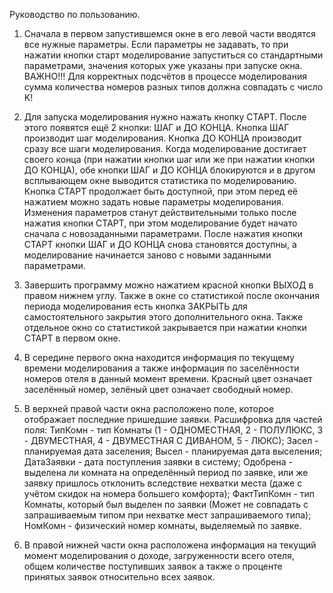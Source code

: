 Руководство по пользованию.

1) Сначала в первом запустившемся окне в его левой части вводятся все нужные параметры.
Если параметры не задавать, то при нажатии кнопки старт моделирование запуститься со
стандартными параметрами, значения которых уже указаны при запуске окна.
ВАЖНО!!! Для корректных подсчётов в процессе моделирования сумма количества номеров разных
типов должна совпадать с число K!

2) Для запуска моделирования нужно нажать кнопку СТАРТ. После этого появятся ещё 2 кнопки:
ШАГ и ДО КОНЦА. Кнопка ШАГ производит шаг моделирования. Кнопка ДО КОНЦА производит сразу все
шаги моделирования. Когда моделирование достигает своего конца (при нажатии кнопки шаг или же
при нажатии кнопки ДО КОНЦА), обе кнопки ШАГ и ДО КОНЦА блокируются и в другом всплывающем окне
выводится статистика по моделированию. Кнопка СТАРТ продолжает быть доступной, при этом перед её 
нажатием можно задать новые параметры моделирования. Изменения параметров станут действительными
только после нажатия кнопки СТАРТ, при этом моделирование будет начато сначала с новозаданными
параметрами. После нажатия кнопки СТАРТ кнопки ШАГ и ДО КОНЦА снова становятся доступны,
а моделирование начинается заново с новыми заданными параметрами.

3) Завершить программу можно нажатием красной кнопки ВЫХОД в правом нижнем углу. Также в окне со
статистикой после окончания периода моделирования есть кнопка ЗАКРЫТЬ для самостоятельного закрытия
этого дополнительного окна. Также отдельное окно со статистикой закрывается при нажатии кнопки СТАРТ
в первом окне.

4) В середине первого окна находится информация по текущему времени моделирования а также
информация по заселённости номеров отеля в данный момент времени. Красный цвет означает заселённый
номер, зелёный цвет означает свободный номер.

5) В верхней правой части окна расположено поле, которое отображает последние пришедшие заявки.
Расшифровка для частей поля: ТипКомн - тип Комнаты (1 - ОДНОМЕСТНАЯ, 2 - ПОЛУЛЮКС, 3 - ДВУМЕСТНАЯ,
4 - ДВУМЕСТНАЯ С ДИВАНОМ, 5 - ЛЮКС); Засел - планируемая дата заселения; Высел - планируемая дата выселения;
ДатаЗаявки - дата поступления заявки в систему; Одобрена - выделена ли комната на определённый период по заявке,
или же заявку пришлось отклонить вследствие нехватки места (даже с учётом скидок на номера большего комфорта);
ФактТипКомн - тип Комнаты, который был выделен по заявки (Может не совпадать с запрашиваемым типом при нехватке мест
запрашиваемого типа); НомКомн - физический номер комнаты, выделяемый по заявке.

6) В правой нижней части окна расположена информация на текущий момент моделирования о доходе, загруженности
всего отеля, общем количестве поступивших заявок а также о проценте принятых заявок относительно всех заявок.

